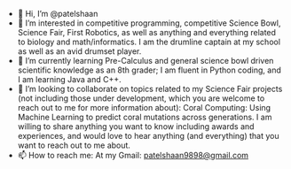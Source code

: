 - 👋 Hi, I’m @patelshaan
- 👀 I’m interested in competitive programming, competitive Science Bowl, Science Fair, First Robotics, as well as anything and everything related to biology and math/informatics. I am the drumline captain at my school as well as an avid drumset player.
- 🌱 I’m currently learning Pre-Calculus and general science bowl driven scientific knowledge as an 8th grader; I am fluent in Python coding, and I am learning Java and C++. 
- 💞️ I’m looking to collaborate on topics related to my Science Fair projects (not including those under development, which you are welcome to reach out to me for more information about):
  Coral Computing: Using Machine Learning to predict coral mutations across generations.
I am willing to share anything you want to know including awards and experiences, and would love to hear anything (and everything) that you want to reach out to me about.
- 📫 How to reach me: At my Gmail: patelshaan9898@gmail.com 

<!---
patelshaan/patelshaan is a ✨ special ✨ repository because its `README.md` (this file) appears on your GitHub profile.
You can click the Preview link to take a look at your changes.
--->

